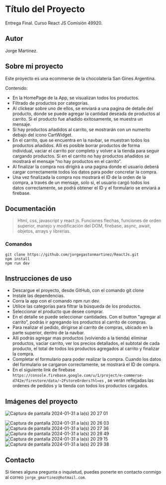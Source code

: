 # Título del Proyecto
Entrega Final. Curso React JS Comisión 49920.


## Autor
Jorge Martinez.

## Sobre mi proyecto
Este proyecto es una ecommerse de la chocolatería San Gines Argentina. 

Contenido:

+ En la HomePage de la App, se visualizan todos los productos.
+ Filtrado de productos por categorías.
+ Al clickear sobre uno de ellos, se enviará a una pagina de detalle del producto, donde se puede agregar la cantidad deseada de productos al carrito. Si el producto fue añadido exitosamente, se muestra un mensaje.
+ Si hay productos añadidos al carrito, se mostrarán con un numerito debajo del icono CartWidget.
+ En el carrito, que se encuentra en la navbar, se muestran todos los productos añadidos. Allí es posible borrar productos de forma individual, vaciar el carrito por completo y volver a la tienda para seguir cargando productos. Si en el carrito no hay productos añadidos se mostrará el mensaje “no hay productos en el carrito”.
+ Al finalizar la compra nos dirigirá a una pagina donde el usuario deberá cargar correctamente todos los datos para poder concretar la compra.
+ Una vez finalizada la compra nos mostrará el ID de la orden de la compra, a través de un mensaje, solo si, el usuario cargó todos los datos correctamente, se podrá obtener el ID y el formulario se enviará a firebase.

## Documentación
> Html, css, javascript y react js. Funciones flechas, funciones de orden superior, manejo y modificación del DOM, firebase, async, await, objetos, arrays y librerías.


### Comandos

```
git clone https://github.com/jorgegastonmartinez/ReactJs.git
npm install
npm run dev
```

## Instrucciones de uso
* Descargue el proyecto, desde GitHub, con el comando git clone
* Instale las dependencias.
* Corra la app con el comando npm run dev.
* Utilice las categorías para filtrar la búsqueda de los productos.
* Seleccionar el producto que desee comprar.
* En el detalle se puede seleccionar cantidades. Con el button "agregar al carrito”, podrás ir agregando los productos al carrito de compras.
* Para realizar el pedido, dirigirse al carrito de compras, ubicado en la parte superior, dentro de la navbar.
* Allí podrás agregar mas productos (volviendo a la tienda) eliminar productos, vaciar carrito, ver los precios detallados, el subtotal de cada producto, el total de todos los productos agregados al carrito y finalizar la compra.
* Completar el formulario para poder realizar la compra. Cuando los datos del formulario se cargaron correctamente, se mostrará el ID de compra.
* En el siguiente link de firebase `https://console.firebase.google.com/u/1/project/e-commerse-d742e/firestore/data/~2FstoreOrders?hl=es` , se verán reflejadas las ordenes de pedidos y la tienda con todos los productos cargados.


## Imágenes del proyecto
![Captura de pantalla 2024-01-31 a la(s) 20 27 01](https://github.com/jorgegastonmartinez/ReactJs/assets/140458867/9e715a90-94c2-442e-992a-fdc58e4f4191)

![Captura de pantalla 2024-01-31 a la(s) 20 26 03](https://github.com/jorgegastonmartinez/ReactJs/assets/140458867/f0b1f653-4727-473a-bbaf-7cb0c6227687)
![Captura de pantalla 2024-01-31 a la(s) 20 27 36](https://github.com/jorgegastonmartinez/ReactJs/assets/140458867/f843d44c-17a1-428b-9821-ace03aebee6c)
![Captura de pantalla 2024-01-31 a la(s) 20 28 49](https://github.com/jorgegastonmartinez/ReactJs/assets/140458867/994e24ed-dd13-4602-858f-c1e29d07a73f)
![Captura de pantalla 2024-01-31 a la(s) 20 29 15](https://github.com/jorgegastonmartinez/ReactJs/assets/140458867/d085adee-83b0-4288-8795-df401fe88b6e)
![Captura de pantalla 2024-01-31 a la(s) 20 29 38](https://github.com/jorgegastonmartinez/ReactJs/assets/140458867/0a98a6a6-1872-4d15-9a0a-8a1cdbb85f1f)



## Contacto
Si tienes alguna pregunta o inquietud, puedes ponerte en contacto conmigo al correo `jorge_gmartinez@hotmail.com`.

